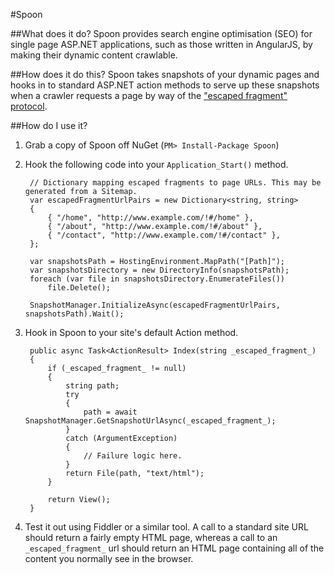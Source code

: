 #Spoon

##What does it do?
Spoon provides search engine optimisation (SEO) for single page ASP.NET applications, such as those written in AngularJS, by making their dynamic content crawlable.

##How does it do this?
Spoon takes snapshots of your dynamic pages and hooks in to standard ASP.NET action methods to serve up these snapshots when a crawler requests a page by way of the ["escaped fragment" protocol](https://developers.google.com/webmasters/ajax-crawling/docs/specification).

##How do I use it?
1. Grab a copy of Spoon off NuGet (`PM> Install-Package Spoon`)
2. Hook the following code into your `Application_Start()` method. 

		// Dictionary mapping escaped fragments to page URLs. This may be generated from a Sitemap.
		var escapedFragmentUrlPairs = new Dictionary<string, string>
		{
		    { "/home", "http://www.example.com/!#/home" },
		    { "/about", "http://www.example.com/!#/about" },
		    { "/contact", "http://www.example.com/!#/contact" },
		};
		
		var snapshotsPath = HostingEnvironment.MapPath("[Path]");
		var snapshotsDirectory = new DirectoryInfo(snapshotsPath);
		foreach (var file in snapshotsDirectory.EnumerateFiles())
		    file.Delete();
			
		SnapshotManager.InitializeAsync(escapedFragmentUrlPairs, snapshotsPath).Wait();

3. Hook in Spoon to your site's default Action method.

		public async Task<ActionResult> Index(string _escaped_fragment_)
		{
		    if (_escaped_fragment_ != null)
		    {
		        string path;
		        try
		        {
		            path = await SnapshotManager.GetSnapshotUrlAsync(_escaped_fragment_);
		        }
		        catch (ArgumentException)
		        {
		            // Failure logic here.
		        }
		        return File(path, "text/html");
		    }
		
		    return View();
		}

4. Test it out using Fiddler or a similar tool. A call to a standard site URL should return a fairly empty HTML page, whereas a call to an `_escaped_fragment_` url should return an HTML page containing all of the content you normally see in the browser.